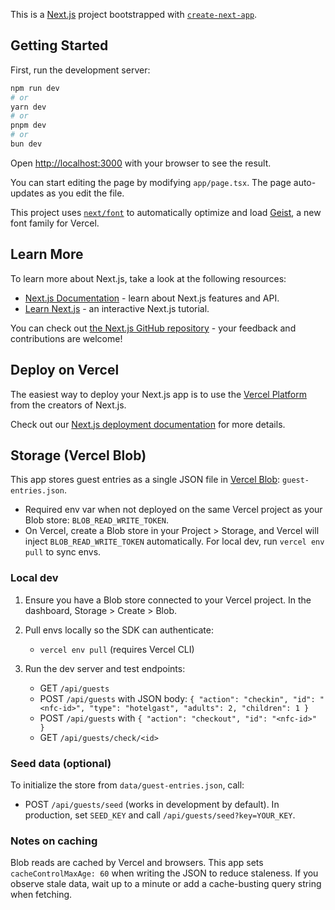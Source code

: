This is a [Next.js](https://nextjs.org) project bootstrapped with [`create-next-app`](https://nextjs.org/docs/app/api-reference/cli/create-next-app).

## Getting Started

First, run the development server:

```bash
npm run dev
# or
yarn dev
# or
pnpm dev
# or
bun dev
```

Open [http://localhost:3000](http://localhost:3000) with your browser to see the result.

You can start editing the page by modifying `app/page.tsx`. The page auto-updates as you edit the file.

This project uses [`next/font`](https://nextjs.org/docs/app/building-your-application/optimizing/fonts) to automatically optimize and load [Geist](https://vercel.com/font), a new font family for Vercel.

## Learn More

To learn more about Next.js, take a look at the following resources:

- [Next.js Documentation](https://nextjs.org/docs) - learn about Next.js features and API.
- [Learn Next.js](https://nextjs.org/learn) - an interactive Next.js tutorial.

You can check out [the Next.js GitHub repository](https://github.com/vercel/next.js) - your feedback and contributions are welcome!

## Deploy on Vercel

The easiest way to deploy your Next.js app is to use the [Vercel Platform](https://vercel.com/new?utm_medium=default-template&filter=next.js&utm_source=create-next-app&utm_campaign=create-next-app-readme) from the creators of Next.js.

Check out our [Next.js deployment documentation](https://nextjs.org/docs/app/building-your-application/deploying) for more details.

## Storage (Vercel Blob)

This app stores guest entries as a single JSON file in [Vercel Blob](https://vercel.com/docs/vercel-blob): `guest-entries.json`.

- Required env var when not deployed on the same Vercel project as your Blob store: `BLOB_READ_WRITE_TOKEN`.
- On Vercel, create a Blob store in your Project > Storage, and Vercel will inject `BLOB_READ_WRITE_TOKEN` automatically. For local dev, run `vercel env pull` to sync envs.

### Local dev

1. Ensure you have a Blob store connected to your Vercel project. In the dashboard, Storage > Create > Blob.
2. Pull envs locally so the SDK can authenticate:

   - `vercel env pull` (requires Vercel CLI)

3. Run the dev server and test endpoints:

	- GET `/api/guests`
	- POST `/api/guests` with JSON body: `{ "action": "checkin", "id": "<nfc-id>", "type": "hotelgast", "adults": 2, "children": 1 }`
	- POST `/api/guests` with `{ "action": "checkout", "id": "<nfc-id>" }`
	- GET `/api/guests/check/<id>`

### Seed data (optional)

To initialize the store from `data/guest-entries.json`, call:

- POST `/api/guests/seed` (works in development by default). In production, set `SEED_KEY` and call `/api/guests/seed?key=YOUR_KEY`.

### Notes on caching

Blob reads are cached by Vercel and browsers. This app sets `cacheControlMaxAge: 60` when writing the JSON to reduce staleness. If you observe stale data, wait up to a minute or add a cache-busting query string when fetching.
